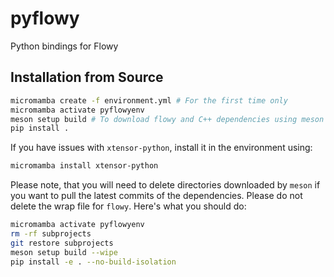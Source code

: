 # pyflowy
Python bindings for Flowy

## Installation from Source

```bash
micromamba create -f environment.yml # For the first time only
micromamba activate pyflowyenv
meson setup build # To download flowy and C++ dependencies using meson wrap files
pip install .
```

If you have issues with `xtensor-python`, install it in the environment using:
```bash
micromamba install xtensor-python
```

Please note, that you will need to delete directories downloaded by `meson` if you want to pull the latest commits of the dependencies. Please do not delete the wrap file for `flowy`. Here's what you should do:
```bash
micromamba activate pyflowyenv
rm -rf subprojects 
git restore subprojects
meson setup build --wipe
pip install -e . --no-build-isolation
```
